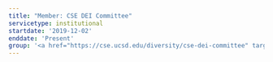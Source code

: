 ```yaml
---
title: "Member: CSE DEI Committee"
servicetype: institutional
startdate: '2019-12-02'
enddate: 'Present'
group: '<a href="https://cse.ucsd.edu/diversity/cse-dei-committee" target="_blank">Computer Science & Engineering (CSE) Department's DEI Committee</a>, <a href="https://ucsd.edu/" target="_blank">UC San Diego</a>'
---
```

